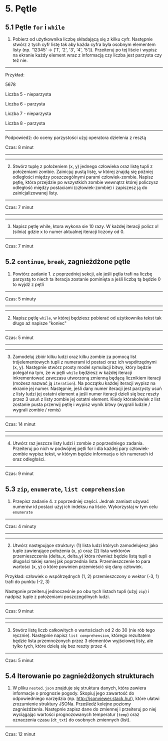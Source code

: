 # 5. Pętle
## 5.1 Pętle `for` i `while`

1. Pobierz od użytkownika liczbę składającą się z kilku cyfr. Następnie stwórz z tych cyfr listę tak aby każda cyfra była osobnym elementem listy (np. '12345' -> ['1', '2', '3', '4', '5']). Przeiteruj po tej liście i wypisz na ekranie każdy element wraz z informacją czy liczba jest parzysta czy też nie.
---

Przykład:

5678

Liczba 5 - nieparzysta

Liczba 6 - parzysta

Liczba 7 - nieparzysta

Liczba 8 - parzysta

------

Podpowiedź: do oceny parzystości użyj operatora dzielenia z resztą

Czas: 8 minut

---

---


2. Stwórz tuplę z położeniem (x, y) jednego człowieka oraz listę tupli z położeniami zombie. Zainicjuj pustą listę, w której znajdą się później odległości między poszczególnymi parami człowiek-zombie. Napisz pętlę, która przejdzie po wszystkich zombie wewnątrz której policzysz odległość między postaciami (człowiek-zombie) i zapiszesz ją do zainicjalizowanej listy.

---

Czas: 7 minut

---

---


3. Napisz pętlę while, ktora wykona sie 10 razy. W każdej iteracji policz x! (silnia) gdzie x to numer aktualnej iteracji liczony od 0.

---

Czas: 7 minut

## 5.2 `continue`, `break`, zagnieżdżone pętle

1. Powtórz zadanie 1. z poprzedniej sekcji, ale jeśli pętla trafi na liczbę parzystą to niech ta iteracja zostanie pominięta a jeśli liczbą tą będzie 0 to wyjdź z pętli

---

Czas: 5 minuty

---

---

2. Napisz pętlę `while`, w której będziesz pobierać od użytkownika tekst tak długo aż napisze "koniec"

---

Czas: 5 minut

---

---

3. Zamodeluj zbiór kilku ludzi oraz kilku zombie za pomocą list trójelementowych tupli z numerami id postaci oraz ich współrzędnymi (x, y). Następnie stwórz prosty model symulacji bitwy, który będzie polegał na tym, że w pętli `while` będziesz w każdej iteracji inkrementować zawczasu utworzoną zmienną będącą licznikiem iteracji (możesz nazwać ją `iteration`). Na początku każdej iteracji wypisz na ekranie jej numer. Następnie, jeśli dany numer iteracji jest parzysty usuń z listy ludzi jej ostatni element a jeśli numer iteracji dzieli się bez reszty przez 3 usuń z listy zombie jej ostatni element. Kiedy którakolwiek z list zostanie pusta przerwij pętlę i wypisz wynik bitwy (wygrali ludzie / wygrali zombie / remis)

---

Czas: 14 minut

---

---

4. Utwórz raz jeszcze listy ludzi i zombie z poprzedniego zadania. Przeiteruj po nich w podwójnej pętli for i dla każdej pary człowiek-zombie wypisz tekst, w którym będzie informacja o ich numerach id oraz odległości.

---

Czas: 9 minut


## 5.3 `zip`, `enumerate`, `list comprehension`

1. Przepisz zadanie 4. z poprzedniej części. Jednak zamiast używać numerów id postaci użyj ich indeksu na liście. Wykorzystaj w tym celu `enumerate`

---

Czas: 4 minuty

---

---

2. Utwórz następujące struktury: (1) lista ludzi których zamodelujesz jako tuple zawierające położenia (x, y) oraz (2) lista wektorów przemieszczenia (delta_x, delta_y) która również będzie listą tupli o długości takiej samej jak poprzednia lista. Przemieszczenie to para wartości (x, y) o które powinien przemieścić się dany człowiek.

Przykład: człowiek o współrzędnych (1, 2) przemieszczony o wektor (-3, 1) trafi do punktu (-2, 3)

Następnie przeiteruj jednocześnie po obu tych listach tupli (użyj `zip`) i nadpisz tuple z położeniami poszczególnych ludzi.

---

Czas: 9 minut

---

---

3. Stwórz listę liczb całkowitych o wartościach od 2 do 30 (nie rób tego ręcznie). Następnie napisz `list comprehension`, którego rezultatem będzie lista przemnożonych przez 3 elementów wyjściowej listy, ale tylko tych, które dzielą się bez reszty przez 4.

---

Czas: 5 minut

## 5.4 Iterowanie po zagnieżdżonych strukturach

1. W pliku `nested.json` znajduje się struktura danych, która zawiera informacje o prognozie pogody. Skopiuj jego zawartość do odpowiedniego narzędzia (np. http://jsonviewer.stack.hu/), które ułatwi zrozumienie struktury JSONa. Prześledź kolejne poziomy zagnieżdżenia. Następnie zapisz dane do zmiennej i przeiteruj po niej wyciągając wartości prognozowanych temperatur (`temp`) oraz oznaczenia czasu (`dt_txt`) do osobnych zmiennych (list).

---

Czas: 12 minut
